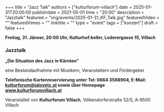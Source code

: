+++
title = "Jazz Talk"
authors = ["kulturforum-villach"]
date = 2025-01-31T20:00:00
publishdate = 2021-05-01
time = "20:00"
description = "Jazztalk"
featured = "img/events/2025-01-31_KF_Talk.jpg"
featuredVideo = ""
featuredVimeo = ""
linktitle = ""
type = "event"
tags = ["konzert"]
draft = false
+++

**Freitag, 31. Jänner, 20:00 Uhr, Kulturhof:keller, Lederergasse 15, Villach**

### Jazztalk

**„Die Situation des Jazz in Kärnten“**

eine Bestandaufnahme mit Musikern, Veranstaltern und Fördergeber

**Telefonische Kartenreservierung unter Tel: 0664 3568904, E-Mail: kulturforum@jalovetz.at sowie über Homepage www.kulturforumvillach.at**

Veranstaltet von **Kulturforum Villach**, Völkendorferstraße 52/5, A-9500 Villach
